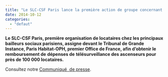 ```yaml
---
title: "Le SLC-CSF Paris lance la première action de groupe concernant des charges locatives"
date: 2014-10-12
categories: 
  - "defaut"
---
```


**Le SLC-CSF Paris, première organisation de locataires chez les principaux bailleurs sociaux parisiens, assigne devant le Tribunal de Grande Instance, Paris Habitat-OPH, premier Office de France, afin d’obtenir le remboursement de** **dépenses de** **télésurveillance des ascenseurs pour près de 100 000 locataires.**

Consultez notre [Communiqué  de presse](http://www3.slc.asso.fr/wp-content/uploads/2014/10/CP-ActionGroupe-20141008-VF2.pdf).
